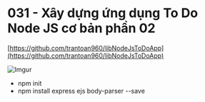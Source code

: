 # 031 - Xây dựng ứng dụng To Do Node JS cơ bản phần 02

[https://github.com/trantoan960/libNodeJsToDoApp](https://github.com/trantoan960/libNodeJsToDoApp)  

![Imgur](https://i.imgur.com/sNxmoEo.png)   

* npm init  
* npm install express ejs body-parser --save